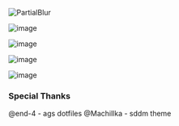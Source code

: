 ![PartialBlur](https://github.com/user-attachments/assets/44488e72-9489-4daa-9893-85506789d42c)

![image](https://github.com/user-attachments/assets/085aa7ed-0844-4736-ae6a-06bc1a744ab9)

![image](https://github.com/user-attachments/assets/142ff699-b01a-4856-bfc5-b05abb439d40)

![image](https://github.com/user-attachments/assets/61bc609f-4c0d-4750-8768-4f2e02e5e23d)

![image](https://github.com/user-attachments/assets/9f217a42-403b-4fc5-9a80-b047197a5128)

### Special Thanks
@end-4 - ags dotfiles
@Machillka - sddm theme
